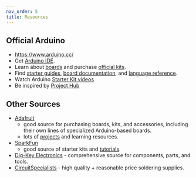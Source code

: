 ```yaml
---
nav_order: 5
title: Resources
---
```


## Official Arduino 

- <https://www.arduino.cc/>
- Get [Arduino IDE](https://www.arduino.cc/en/software).
- Learn about [boards](https://www.arduino.cc/en/Main/Products) and purchase [official kits](https://store-usa.arduino.cc/products/arduino-starter-kit-multi-language?selectedStore=us).
- Find [starter guides](https://www.arduino.cc/en/Guide), [board documentation](https://docs.arduino.cc/), and [language reference](https://www.arduino.cc/reference/en/).
- Watch Arduino [Starter Kit videos](https://www.youtube.com/playlist?list=PLT6rF_I5kknPf2qlVFlvH47qHvqvzkknd)
- Be inspired by [Project Hub](https://create.arduino.cc/projecthub)

## Other Sources

- [Adafruit](https://www.adafruit.com/)
    - good source for purchasing boards, kits, and accessories, including their own lines of specialized Arduino-based boards.
    - lots of [projects](https://learn.adafruit.com/) and learning resources.
- [SparkFun](https://www.sparkfun.com/)
    - good source of starter kits and [tutorials](https://learn.sparkfun.com/).
- [Dig-Key Electronics](https://www.digikey.com/) - comprehensive source for components, parts, and tools.
- [CircuitSpecialists](https://www.circuitspecialists.com/) - high quality + reasonable price soldering supplies.

